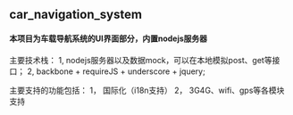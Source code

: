 ## car_navigation_system
#### 本项目为车载导航系统的UI界面部分，内置nodejs服务器

主要技术栈：
1, nodejs服务器以及数据mock，可以在本地模拟post、get等接口；
2, backbone + requireJS + underscore + jquery;


主要支持的功能包括：
1， 国际化（i18n支持）
2， 3G4G、wifi、gps等各模块支持


